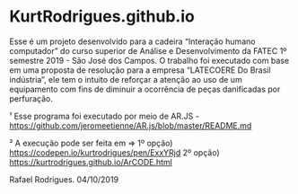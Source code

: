 # KurtRodrigues.github.io

  Esse é um projeto desenvolvido para a cadeira “Interação humano computador” do curso superior de Análise e Desenvolvimento 
  da FATEC 1º semestre 2019 - São José dos Campos.   O trabalho foi executado com base em uma proposta de resolução para a empresa
  “LATECOERE Do Brasil indústria”, ele tem o intuito de reforçar a atenção ao uso de um equipamento com fins de diminuir a ocorrência
  de peças danificadas por perfuração. 
    
        
¹ Esse programa foi executado por meio de AR.JS - https://github.com/jeromeetienne/AR.js/blob/master/README.md

² A execução pode ser feita em => 1º opção) https://codepen.io/kurtrodrigues/pen/ExxYRjd 
	2º opção) https://kurtrodrigues.github.io/ArCODE.html


Rafael Rodrigues. 04/10/2019 



      
      
    
